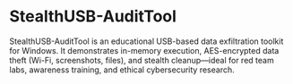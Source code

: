# StealthUSB-AuditTool
StealthUSB-AuditTool is an educational USB-based data exfiltration toolkit for Windows. It demonstrates in-memory execution, AES-encrypted data theft (Wi-Fi, screenshots, files), and stealth cleanup—ideal for red team labs, awareness training, and ethical cybersecurity research.
